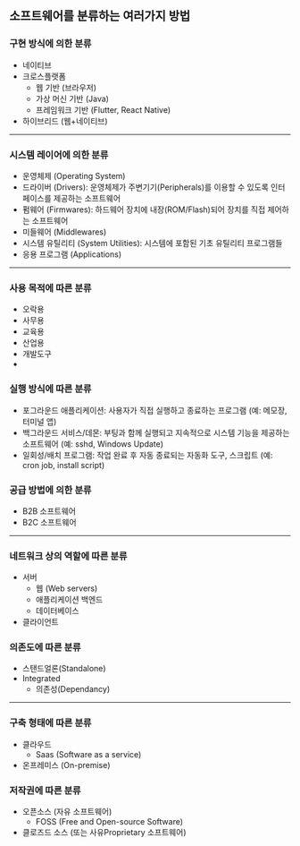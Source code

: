 ## 소프트웨어를 분류하는 여러가지 방법

### 구현 방식에 의한 분류

- 네이티브
- 크로스플랫폼
	- 웹 기반 (브라우저)
	- 가상 머신 기반 (Java)
	- 프레임워크 기반 (Flutter, React Native)
- 하이브리드 (웹+네이티브)

***

### 시스템 레이어에 의한 분류

- 운영체제 (Operating System)
- 드라이버 (Drivers): 운영체제가 주변기기(Peripherals)를 이용할 수 있도록 인터페이스를 제공하는 소프트웨어
- 펌웨어 (Firmwares): 하드웨어 장치에 내장(ROM/Flash)되어 장치를 직접 제어하는 소프트웨어
- 미들웨어 (Middlewares)
- 시스템 유틸리티 (System Utilities): 시스템에 포함된 기초 유틸리티 프로그램들
- 응용 프로그램 (Applications)

---

### 사용 목적에 따른 분류

- 오락용
- 사무용
- 교육용
- 산업용
- 개발도구
- 
### 실행 방식에 따른 분류

- 포그라운드 애플리케이션: 사용자가 직접 실행하고 종료하는 프로그램 (예: 메모장, 터미널 앱)
- 백그라운드 서비스/데몬: 부팅과 함께 실행되고 지속적으로 시스템 기능을 제공하는 소프트웨어 (예: sshd, Windows Update)
- 일회성/배치 프로그램: 작업 완료 후 자동 종료되는 자동화 도구, 스크립트 (예: cron job, install script)


### 공급 방법에 의한 분류

- B2B 소프트웨어
- B2C 소프트웨어

***

### 네트워크 상의 역할에 따른 분류

- 서버
	- 웹 (Web servers)
	- 애플리케이션 백엔드
	- 데이터베이스
- 클라이언트

### 의존도에 따른 분류

- 스탠드얼론(Standalone)
- Integrated
	- 의존성(Dependancy)

---

### 구축 형태에 따른 분류

- 클라우드
	- Saas (Software as a service)
- 온프레미스 (On-premise)

### 저작권에 따른 분류

- 오픈소스 (자유 소프트웨어)
	- FOSS (Free and Open-source Software)
- 클로즈드 소스 (또는 사유Proprietary 소프트웨어)